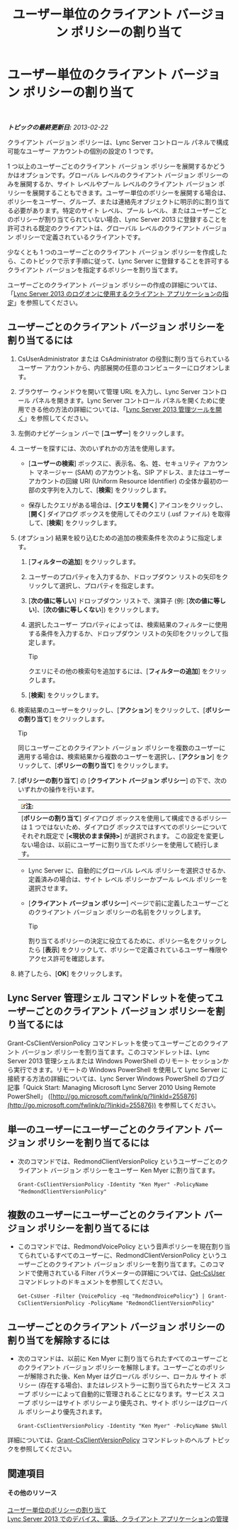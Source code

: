 ﻿---
title: ユーザー単位のクライアント バージョン ポリシーの割り当て
TOCTitle: ユーザー単位のクライアント バージョン ポリシーの割り当て
ms:assetid: f7e8ba2f-62dc-4e7d-8b63-682986f10240
ms:mtpsurl: https://technet.microsoft.com/ja-jp/library/Gg182607(v=OCS.15)
ms:contentKeyID: 48274099
ms.date: 05/19/2016
mtps_version: v=OCS.15
ms.translationtype: HT
---

# ユーザー単位のクライアント バージョン ポリシーの割り当て

 

_**トピックの最終更新日:** 2013-02-22_

クライアント バージョン ポリシーは、Lync Server コントロール パネルで構成可能なユーザー アカウントの個別の設定の 1 つです。

1 つ以上のユーザーごとのクライアント バージョン ポリシーを展開するかどうかはオプションです。グローバル レベルのクライアント バージョン ポリシーのみを展開するか、サイト レベルやプール レベルのクライアント バージョン ポリシーを展開することもできます。ユーザー単位のポリシーを展開する場合は、ポリシーをユーザー、グループ、または連絡先オブジェクトに明示的に割り当てる必要があります。特定のサイト レベル、プール レベル、またはユーザーごとのポリシーが割り当てられていない場合、Lync Server 2013 に登録することを許可される既定のクライアントは、グローバル レベルのクライアント バージョン ポリシーで定義されているクライアントです。

少なくとも 1 つのユーザーごとのクライアント バージョン ポリシーを作成したら、このトピックで示す手順に従って、Lync Server に登録することを許可するクライアント バージョンを指定するポリシーを割り当てます。

ユーザーごとのクライアント バージョン ポリシーの作成の詳細については、「[Lync Server 2013 のログオンに使用するクライアント アプリケーションの指定](lync-server-2013-specifying-the-client-applications-that-can-be-used-to-log-on-to-lync-server-2013.md)」を参照してください。

## ユーザーごとのクライアント バージョン ポリシーを割り当てるには

1.  CsUserAdministrator または CsAdministrator の役割に割り当てられているユーザー アカウントから、内部展開の任意のコンピューターにログオンします。

2.  ブラウザー ウィンドウを開いて管理 URL を入力し、Lync Server コントロール パネルを開きます。Lync Server コントロール パネルを開くために使用できる他の方法の詳細については、「[Lync Server 2013 管理ツールを開く](lync-server-2013-open-lync-server-administrative-tools.md)」を参照してください。

3.  左側のナビゲーション バーで \[**ユーザー**\] をクリックします。

4.  ユーザーを探すには、次のいずれかの方法を使用します。
    
      - \[**ユーザーの検索**\] ボックスに、表示名、名、姓、セキュリティ アカウント マネージャー (SAM) のアカウント名、SIP アドレス、またはユーザー アカウントの回線 URI (Uniform Resource Identifier) の全体か最初の一部の文字列を入力して、\[**検索**\] をクリックします。
    
      - 保存したクエリがある場合は、\[**クエリを開く**\] アイコンをクリックし、\[**開く**\] ダイアログ ボックスを使用してそのクエリ (.usf ファイル) を取得して、\[**検索**\] をクリックします。

5.  (オプション) 結果を絞り込むための追加の検索条件を次のように指定します。
    
    1.  \[**フィルターの追加**\] をクリックします。
    
    2.  ユーザーのプロパティを入力するか、ドロップダウン リストの矢印をクリックして選択し、プロパティを指定します。
    
    3.  \[**次の値に等しい**\] ドロップダウン リストで、演算子 (例: \[**次の値に等しい**\]、\[**次の値に等しくない**\]) をクリックします。
    
    4.  選択したユーザー プロパティによっては、検索結果のフィルターに使用する条件を入力するか、ドロップダウン リストの矢印をクリックして指定します。
        

        > [!TIP]
        > クエリにその他の検索句を追加するには、[<STRONG>フィルターの追加</STRONG>] をクリックします。

    
    5.  \[**検索**\] をクリックします。

6.  検索結果のユーザーをクリックし、\[**アクション**\] をクリックして、\[**ポリシーの割り当て**\] をクリックします。
    

    > [!TIP]
    > 同じユーザーごとのクライアント バージョン ポリシーを複数のユーザーに適用する場合は、検索結果から複数のユーザーを選択し、[<STRONG>アクション</STRONG>] をクリックして、[<STRONG>ポリシーの割り当て</STRONG>] をクリックします。



7.  \[**ポリシーの割り当て**\] の \[**クライアント バージョン ポリシー**\] の下で、次のいずれかの操作を行います。
    
    <table>
    <thead>
    <tr class="header">
    <th><img src="images/Gg412781.note(OCS.15).gif" title="note" alt="note" />注:</th>
    </tr>
    </thead>
    <tbody>
    <tr class="odd">
    <td>[<strong>ポリシーの割り当て</strong>] ダイアログ ボックスを使用して構成できるポリシーは 1 つではないため、ダイアログ ボックスではすべてのポリシーについてそれぞれ既定で [<strong>&lt;現状のまま保持&gt;</strong>] が選択されます。 この設定を変更しない場合は、以前にユーザーに割り当てたポリシーを使用して続行します。</td>
    </tr>
    </tbody>
    </table>
    
      - Lync Server に、自動的にグローバル レベル ポリシーを選択させるか、定義済みの場合は、サイト レベル ポリシーかプール レベル ポリシーを選択させます。
    
      - \[**クライアント バージョン ポリシー**\] ページで前に定義したユーザーごとのクライアント バージョン ポリシーの名前をクリックします。
        

        > [!TIP]
        > 割り当てるポリシーの決定に役立てるために、ポリシー名をクリックしたら [<STRONG>表示</STRONG>] をクリックして、ポリシーで定義されているユーザー権限やアクセス許可を確認します。



8.  終了したら、\[**OK**\] をクリックします。

## Lync Server 管理シェル コマンドレットを使ってユーザーごとのクライアント バージョン ポリシーを割り当てるには

Grant-CsClientVersionPolicy コマンドレットを使ってユーザーごとのクライアント バージョン ポリシーを割り当てます。このコマンドレットは、Lync Server 2013 管理シェルまたは Windows PowerShell のリモート セッションから実行できます。リモートの Windows PowerShell を使用して Lync Server に接続する方法の詳細については、Lync Server Windows PowerShell のブログ記事「Quick Start: Managing Microsoft Lync Server 2010 Using Remote PowerShell」 ([http://go.microsoft.com/fwlink/p/?linkId=255876](http://go.microsoft.com/fwlink/p/?linkid=255876)) を参照してください。

## 単一のユーザーにユーザーごとのクライアント バージョン ポリシーを割り当てるには

  - 次のコマンドでは、RedmondClientVersionPolicy というユーザーごとのクライアント バージョン ポリシーをユーザー Ken Myer に割り当てます。
    
        Grant-CsClientVersionPolicy -Identity "Ken Myer" -PolicyName "RedmondClientVersionPolicy"

## 複数のユーザーにユーザーごとのクライアント バージョン ポリシーを割り当てるには

  - このコマンドでは、RedmondVoicePolicy という音声ポリシーを現在割り当てられているすべてのユーザーに、RedmondClientVersionPolicy というユーザーごとのクライアント バージョン ポリシーを割り当てます。このコマンドで使用されている Filter パラメーターの詳細については、[Get-CsUser](https://docs.microsoft.com/en-us/powershell/module/skype/Get-CsUser) コマンドレットのドキュメントを参照してください。
    
        Get-CsUser -Filter {VoicePolicy -eq "RedmondVoicePolicy"} | Grant-CsClientVersionPolicy -PolicyName "RedmondClientVersionPolicy"

## ユーザーごとのクライアント バージョン ポリシーの割り当てを解除するには

  - 次のコマンドは、以前に Ken Myer に割り当てられたすべてのユーザーごとのクライアント バージョン ポリシーを解除します。ユーザーごとのポリシーが解除された後、Ken Myer はグローバル ポリシー、ローカル サイト ポリシー (存在する場合)、またはレジストラーに割り当てられたサービス スコープ ポリシーによって自動的に管理されることになります。サービス スコープ ポリシーはサイト ポリシーより優先され、サイト ポリシーはグローバル ポリシーより優先されます。
    
        Grant-CsClientVersionPolicy -Identity "Ken Myer" -PolicyName $Null

詳細については、[Grant-CsClientVersionPolicy](grant-csclientversionpolicy.md) コマンドレットのヘルプ トピックを参照してください。

## 関連項目

#### その他のリソース

[ユーザー単位のポリシーの割り当て](lync-server-2013-assigning-per-user-policies.md)  
[Lync Server 2013 でのデバイス、電話、クライアント アプリケーションの管理](lync-server-2013-managing-devices-phones-and-client-applications.md)

